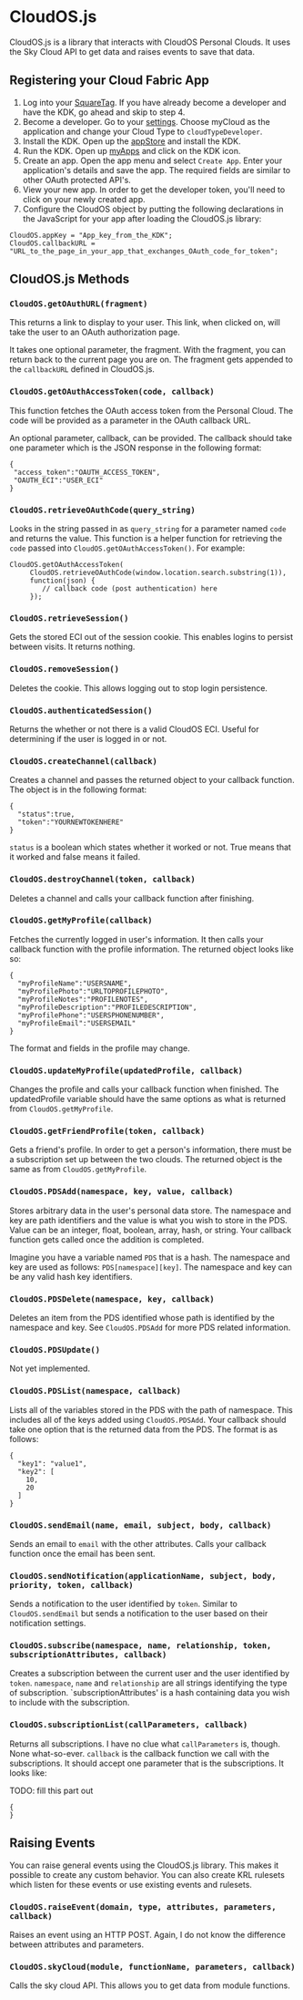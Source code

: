 # CloudOS.js

CloudOS.js is a library that interacts with CloudOS Personal Clouds. It uses the Sky Cloud API to get data and raises events to save that data.


## Registering your Cloud Fabric App
1. Log into your [SquareTag](https://squaretag.com/app.html). If you have already become a developer and have the KDK, go ahead and skip to step 4.
2. Become a developer. Go to your [settings](https://squaretag.com/app.html#!/app/a169x695/show). Choose myCloud as the application and change your Cloud Type to `cloudTypeDeveloper`.
3. Install the KDK. Open up the [appStore](https://squaretag.com/app.html#!/app/a169x669/show) and install the KDK.
4. Run the KDK. Open up [myApps](https://squaretag.com/app.html#!/app/a169x670/show) and click on the KDK icon.
5. Create an app. Open the app menu and select `Create App`. Enter your application's details and save the app. The required fields are similar to other OAuth protected API's.
6. View your new app. In order to get the developer token, you'll need to click on your newly created app.
7. Configure the CloudOS object by putting the following declarations in the JavaScript for your app after loading the CloudOS.js library:
```
CloudOS.appKey = "App_key_from_the_KDK";
CloudOS.callbackURL = "URL_to_the_page_in_your_app_that_exchanges_OAuth_code_for_token";
```

## CloudOS.js Methods

### `CloudOS.getOAuthURL(fragment)`
This returns a link to display to your user. This link, when clicked on, will take the user to an OAuth authorization page.

It takes one optional parameter, the fragment. With the fragment, you can return back to the current page you are on. The fragment gets appended to the `callbackURL` defined in CloudOS.js.


### `CloudOS.getOAuthAccessToken(code, callback)`
This function fetches the OAuth access token from the Personal Cloud. The code will be provided as a parameter in the OAuth callback URL.

An optional parameter, callback, can be provided. The callback should take one parameter which is the JSON response in the following format:

```
{
 "access_token":"OAUTH_ACCESS_TOKEN",
 "OAUTH_ECI":"USER_ECI"
}
```

### `CloudOS.retrieveOAuthCode(query_string)`
Looks in the string passed in as `query_string` for a parameter named `code` and returns the value. This function is a helper function for retrieving the `code` passed into `CloudOS.getOAuthAccessToken()`.  For example:
```
CloudOS.getOAuthAccessToken(
     CloudOS.retrieveOAuthCode(window.location.search.substring(1)),
     function(json) {
	    // callback code (post authentication) here
     });
```

### `CloudOS.retrieveSession()`
Gets the stored ECI out of the session cookie. This enables logins to persist between visits. It returns nothing.

### `CloudOS.removeSession()`
Deletes the cookie. This allows logging out to stop login persistence.

### `CloudOS.authenticatedSession()`
Returns the whether or not there is a valid CloudOS ECI. Useful for determining if the user is logged in or not.

### `CloudOS.createChannel(callback)`
Creates a channel and passes the returned object to your callback function. The object is in the following format:

```
{
  "status":true,
  "token":"YOURNEWTOKENHERE"
}
```

`status` is a boolean which states whether it worked or not. True means that it worked and false means it failed.

### `CloudOS.destroyChannel(token, callback)`
Deletes a channel and calls your callback function after finishing.

### `CloudOS.getMyProfile(callback)`
Fetches the currently logged in user's information. It then calls your callback function with the profile information. The returned object looks like so:

```
{
  "myProfileName":"USERSNAME",
  "myProfilePhoto":"URLTOPROFILEPHOTO",
  "myProfileNotes":"PROFILENOTES",
  "myProfileDescription":"PROFILEDESCRIPTION",
  "myProfilePhone":"USERSPHONENUMBER",
  "myProfileEmail":"USERSEMAIL"
}
```

The format and fields in the profile may change.

### `CloudOS.updateMyProfile(updatedProfile, callback)`
Changes the profile and calls your callback function when finished. The updatedProfile variable should have the same options as what is returned from `CloudOS.getMyProfile`.

### `CloudOS.getFriendProfile(token, callback)`
Gets a friend's profile. In order to get a person's information, there must be a subscription set up
between the two clouds. The returned object is the same as from `CloudOS.getMyProfile`.

### `CloudOS.PDSAdd(namespace, key, value, callback)`
Stores arbitrary data in the user's personal data store. The namespace and key are path identifiers and the value is what you wish to store in the PDS. Value can be an integer, float, boolean, array, hash, or string. Your callback function gets called once the addition is completed.

Imagine you have a variable named `PDS` that is a hash. The namespace and key are used as follows:
`PDS[namespace][key]`. The namespace and key can be any valid hash key identifiers.

### `CloudOS.PDSDelete(namespace, key, callback)`
Deletes an item from the PDS identified whose path is identified by the namespace and key. See `CloudOS.PDSAdd` for more PDS related information.


### `CloudOS.PDSUpdate()`
Not yet implemented.

### `CloudOS.PDSList(namespace, callback)`
Lists all of the variables stored in the PDS with the path of namespace. This includes all of the keys added using `CloudOS.PDSAdd`. Your callback should take one option that is the returned data from the PDS. The format is as follows:

```
{
  "key1": "value1",
  "key2": [
    10,
    20
  ]
}
```

### `CloudOS.sendEmail(name, email, subject, body, callback)`
Sends an email to `email` with the other attributes. Calls your callback function once the email has been sent.

### `CloudOS.sendNotification(applicationName, subject, body, priority, token, callback)`
Sends a notification to the user identified by `token`. Similar to `CloudOS.sendEmail` but sends a notification to the user based on their notification settings.

### `CloudOS.subscribe(namespace, name, relationship, token, subscriptionAttributes, callback)`
Creates a subscription between the current user and the user identified by `token`. `namespace`, `name` and `relationship` are all strings identifying the type of subscription. `subscriptionAttributes' is a hash containing data you wish to include with the subscription.

### `CloudOS.subscriptionList(callParameters, callback)`
Returns all subscriptions. I have no clue what `callParameters` is, though. None what-so-ever. `callback` is the callback function we call with the subscriptions. It should accept one parameter that is the subscriptions. It looks like:

TODO: fill this part out
```
{
}
```

## Raising Events
You can raise general events using the CloudOS.js library. This makes it possible to create any custom behavior. You can also create KRL rulesets which listen for these events or use existing events and rulesets.

### `CloudOS.raiseEvent(domain, type, attributes, parameters, callback)`
Raises an event using an HTTP POST. Again, I do not know the difference between attributes and parameters.

### `CloudOS.skyCloud(module, functionName, parameters, callback)`
Calls the sky cloud API. This allows you to get data from module functions.
